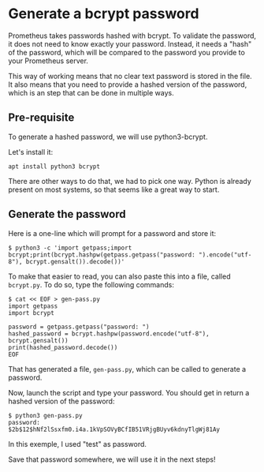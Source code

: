 # Generate a bcrypt password


Prometheus takes passwords hashed with bcrypt. To validate the password,
it does not need to know exactly your password. Instead, it needs a "hash" of
the password, which will be compared to the password you provide to your
Prometheus server.

This way of working means that no clear text password is stored in the file. It
also means that you need to provide a hashed version of the password, which is
an step that can be done in multiple ways.


## Pre-requisite

To generate a hashed password, we will use python3-bcrypt.

Let's install it:

```
apt install python3 bcrypt
```

There are other ways to do that, we had to pick one way. Python is already
present on most systems, so that seems like a great way to start.

## Generate the password

Here is a one-line which will prompt for a password and store it:

```
$ python3 -c 'import getpass;import bcrypt;print(bcrypt.hashpw(getpass.getpass("password: ").encode("utf-8"), bcrypt.gensalt()).decode())'
```

To make that easier to read, you can also paste this into a file, called
`bcrypt.py`. To do so, type the following commands:

```
$ cat << EOF > gen-pass.py
import getpass
import bcrypt

password = getpass.getpass("password: ")
hashed_password = bcrypt.hashpw(password.encode("utf-8"), bcrypt.gensalt())
print(hashed_password.decode())
EOF
```

That has generated a file, `gen-pass.py`, which can be called to generate a
password.

Now, launch the script and type your password. You should get in return a hashed
version of the password:

```
$ python3 gen-pass.py
password:
$2b$12$hNf2lSsxfm0.i4a.1kVpSOVyBCfIB51VRjgBUyv6kdnyTlgWj81Ay
```

In this exemple, I used "test" as password.

Save that password somewhere, we will use it in the next steps!
